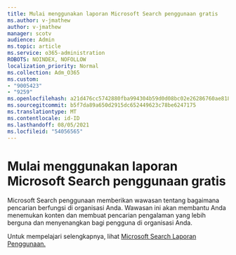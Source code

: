 ```yaml
---
title: Mulai menggunakan laporan Microsoft Search penggunaan gratis
ms.author: v-jmathew
author: v-jmathew
manager: scotv
audience: Admin
ms.topic: article
ms.service: o365-administration
ROBOTS: NOINDEX, NOFOLLOW
localization_priority: Normal
ms.collection: Adm_O365
ms.custom:
- "9005423"
- "9259"
ms.openlocfilehash: a21d476cc5742880fba994304b59d0d08bc02e26286760ae8181b97877144e25
ms.sourcegitcommit: b5f7da89a650d2915dc652449623c78be6247175
ms.translationtype: MT
ms.contentlocale: id-ID
ms.lasthandoff: 08/05/2021
ms.locfileid: "54056565"
---
```

# <a name="get-started-with-using-microsoft-search-usage-reports"></a>Mulai menggunakan laporan Microsoft Search penggunaan gratis

Microsoft Search penggunaan memberikan wawasan tentang bagaimana pencarian berfungsi di organisasi Anda. Wawasan ini akan membantu Anda menemukan konten dan membuat pencarian pengalaman yang lebih berguna dan menyenangkan bagi pengguna di organisasi Anda.

Untuk mempelajari selengkapnya, lihat [Microsoft Search Laporan Penggunaan.](https://go.microsoft.com/fwlink/?linkid=2152048)
